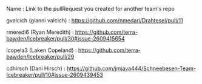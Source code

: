Name : Link to the pullRequest you created for another team's repo

gvalcich (gianni valcich) : https://github.com/nmedari/Drahtesel/pull/11

rmeredi6 (Ryan Meredith) : https://github.com/terra-bawden/Icebreaker/pull/30#issue-2609415654

lcopela3 (Laken Copeland) : https://github.com/terra-bawden/Icebreaker/pull/29

cdhirsch (Dani Hirsch) : https://github.com/jmjava444/Schneebesen-Team-Icebreaker/pull/10#issue-2609439453
